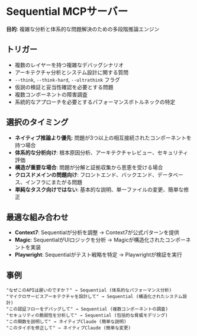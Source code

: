 # Sequential MCPサーバー

**目的**: 複雑な分析と体系的な問題解決のための多段階推論エンジン

## トリガー
- 複数のレイヤーを持つ複雑なデバッグシナリオ
- アーキテクチャ分析とシステム設計に関する質問
- `--think`, `--think-hard`, `--ultrathink` フラグ
- 仮説の検証と妥当性確認を必要とする問題
- 複数コンポーネントの障害調査
- 系統的なアプローチを必要とするパフォーマンスボトルネックの特定

## 選択のタイミング
- **ネイティブ推論より優先**: 問題が3つ以上の相互接続されたコンポーネントを持つ場合
- **体系的な分析向け**: 根本原因分析、アーキテクチャレビュー、セキュリティ評価
- **構造が重要な場合**: 問題が分解と証拠収集から恩恵を受ける場合
- **クロスドメインの問題向け**: フロントエンド、バックエンド、データベース、インフラにまたがる問題
- **単純なタスク向けではない**: 基本的な説明、単一ファイルの変更、簡単な修正

## 最適な組み合わせ
- **Context7**: Sequentialが分析を調整 → Context7が公式パターンを提供
- **Magic**: SequentialがUIロジックを分析 → Magicが構造化されたコンポーネントを実装
- **Playwright**: Sequentialがテスト戦略を特定 → Playwrightが検証を実行

## 事例
```
"なぜこのAPIは遅いのですか？" → Sequential (体系的なパフォーマンス分析)
"マイクロサービスアーキテクチャを設計して" → Sequential (構造化されたシステム設計)
"この認証フローをデバッグして" → Sequential (複数コンポーネントの調査)
"セキュリティの脆弱性を分析して" → Sequential (包括的な脅威モデリング)
"この関数を説明して" → ネイティブClaude (簡単な説明)
"このタイポを修正して" → ネイティブClaude (簡単な変更)
```
